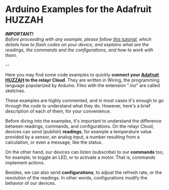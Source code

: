 # Arduino Examples for the Adafruit HUZZAH

***IMPORTANT!***  
*Before proceeding with any example, please follow [this tutorial](https://github.com/relayr/ESP8266_Arduino), which details how to flash codes on your device, and explains what are the readings, the commands and the configurations, and how to work with them.*

--

Here you may find some code examples to quickly **connect your [Adafruit HUZZAH](https://www.adafruit.com/product/2471) to the relayr Cloud**. They are written in Wiring, the programming language popularized by Arduino. Files with the extension ".ino" are called sketches.

These examples are highly commented, and in most cases it's enough to go through the code to understand what they do. However, here's a brief description of each of them, for your convenience.

Before diving into the examples, it's important to understand the difference between readings, commands, and configurations. On the relayr Cloud, devices can *send* (publish) **readings**, for example a temperature value provided by a sensor, an analog input, a number resulting from a calculation, or even a message, like the status.

On the other hand, our devices can *listen* (subscribe) to our **commands** too, for example, to toggle an LED, or to activate a motor. That is, commands implement actions.

Besides, we can also send **configurations**, to adjust the refresh rate, or the resolution of the readings. In other words, configurations modify the behavior of our devices.